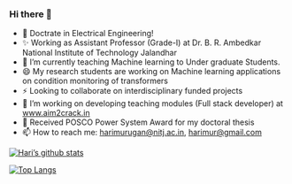 ### Hi there 👋

<!--
**harimurugan1989/harimurugan1989** is a  _special_ ✨ repository because its `README.md` (this file) appears on your GitHub profile.

Here are some ideas to get you started:
-->
- 🔭 Doctrate in Electrical Engineering!
- ✨ Working as Assistant Professor (Grade-I) at Dr. B. R. Ambedkar National Institute of Technology Jalandhar
- 🌱 I’m currently teaching Machine learning to Under graduate Students.
- 😄 My research students are working on Machine learning applications on condition monitoring of transformers
- ⚡ Looking to collaborate on interdisciplinary funded projects
- 👯 I’m working on developing teaching modules (Full stack developer) at www.aim2crack.in
- 💬 Received POSCO Power System Award for my doctoral thesis
- 📫 How to reach me: harimurugan@nitj.ac.in, harimur@gmail.com

[![Hari’s github stats](https://github-readme-stats.vercel.app/api?username=harimurugan1989)](https://github.com/harimurugan1989)

[![Top Langs](https://github-readme-stats.vercel.app/api/top-langs/?username=harimurugan1989&layout=compact)](https://github.com/harimurugan1989)
